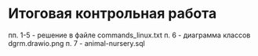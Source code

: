 # Итоговая контрольная работа
пп. 1-5 - решение в файле commands_linux.txt
п. 6 - диаграмма классов dgrm.drawio.png
п. 7 - animal-nursery.sql
